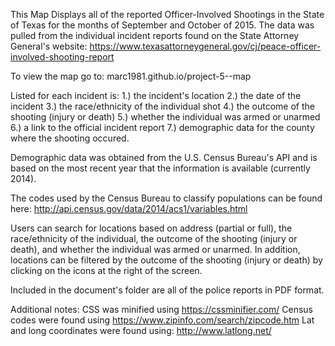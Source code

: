 This Map Displays all of the reported Officer-Involved Shootings in the State of Texas for the months of September and October of 2015. The data was pulled from the individual incident reports found on the State Attorney General's website: https://www.texasattorneygeneral.gov/cj/peace-officer-involved-shooting-report

To view the map go to: marc1981.github.io/project-5--map

Listed for each incident is:
1.) the incident's location
2.) the date of the incident
3.) the race/ethnicity of the individual shot
4.) the outcome of the shooting (injury or death)
5.) whether the individual was armed or unarmed
6.) a link to the official incident report
7.) demographic data for the county where the shooting occured.

Demographic data was obtained from the U.S. Census Bureau's API and is based on the most recent year that the information is available (currently 2014).

The codes used by the Census Bureau to classify populations can be found here: http://api.census.gov/data/2014/acs1/variables.html

Users can search for locations based on address (partial or full), the race/ethnicity of the individual, the outcome of the shooting (injury or death), and whether the individual was armed or unarmed. In addition, locations can be filtered by the outcome of the shooting (injury or death) by clicking on the icons at the right of the screen.

Included in the document's folder are all of the police reports in PDF format.

Additional notes:
CSS was minified using https://cssminifier.com/
Census codes were found using https://www.zipinfo.com/search/zipcode.htm
Lat and long coordinates were found using: http://www.latlong.net/
